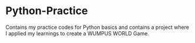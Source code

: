 # Python-Practice
Contains my practice codes for Python basics and contains a project where I applied my learnings to create a WUMPUS WORLD Game.
